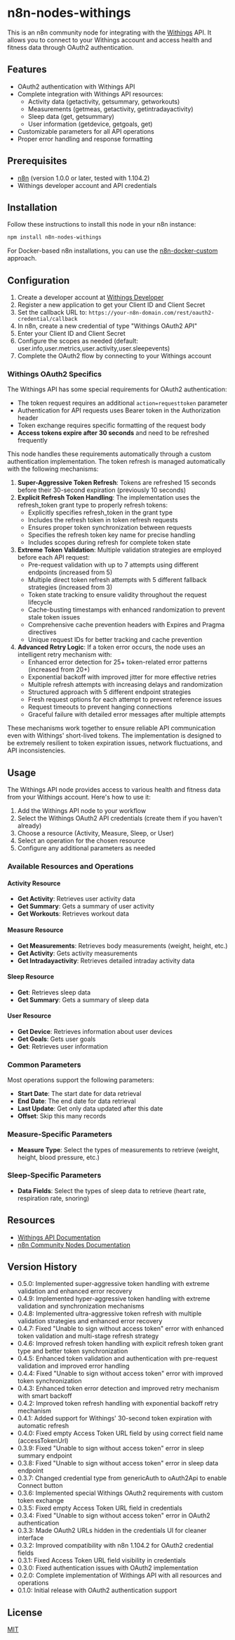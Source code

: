 # n8n-nodes-withings

This is an n8n community node for integrating with the [Withings](https://www.withings.com/) API. It allows you to connect to your Withings account and access health and fitness data through OAuth2 authentication.

## Features

- OAuth2 authentication with Withings API
- Complete integration with Withings API resources:
  - Activity data (getactivity, getsummary, getworkouts)
  - Measurements (getmeas, getactivity, getintradayactivity)
  - Sleep data (get, getsummary)
  - User information (getdevice, getgoals, get)
- Customizable parameters for all API operations
- Proper error handling and response formatting

## Prerequisites

- [n8n](https://n8n.io/) (version 1.0.0 or later, tested with 1.104.2)
- Withings developer account and API credentials

## Installation

Follow these instructions to install this node in your n8n instance:

```bash
npm install n8n-nodes-withings
```

For Docker-based n8n installations, you can use the [n8n-docker-custom](https://github.com/n8n-io/n8n-docker-custom) approach.

## Configuration

1. Create a developer account at [Withings Developer](https://developer.withings.com/)
2. Register a new application to get your Client ID and Client Secret
3. Set the callback URL to: `https://your-n8n-domain.com/rest/oauth2-credential/callback`
4. In n8n, create a new credential of type "Withings OAuth2 API"
5. Enter your Client ID and Client Secret
6. Configure the scopes as needed (default: user.info,user.metrics,user.activity,user.sleepevents)
7. Complete the OAuth2 flow by connecting to your Withings account

### Withings OAuth2 Specifics

The Withings API has some special requirements for OAuth2 authentication:

- The token request requires an additional `action=requesttoken` parameter
- Authentication for API requests uses Bearer token in the Authorization header
- Token exchange requires specific formatting of the request body
- **Access tokens expire after 30 seconds** and need to be refreshed frequently

This node handles these requirements automatically through a custom authentication implementation. The token refresh is managed automatically with the following mechanisms:

1. **Super-Aggressive Token Refresh**: Tokens are refreshed 15 seconds before their 30-second expiration (previously 10 seconds)
2. **Explicit Refresh Token Handling**: The implementation uses the refresh_token grant type to properly refresh tokens:
   - Explicitly specifies refresh_token in the grant type
   - Includes the refresh token in token refresh requests
   - Ensures proper token synchronization between requests
   - Specifies the refresh token key name for precise handling
   - Includes scopes during refresh for complete token state
3. **Extreme Token Validation**: Multiple validation strategies are employed before each API request:
   - Pre-request validation with up to 7 attempts using different endpoints (increased from 5)
   - Multiple direct token refresh attempts with 5 different fallback strategies (increased from 3)
   - Token state tracking to ensure validity throughout the request lifecycle
   - Cache-busting timestamps with enhanced randomization to prevent stale token issues
   - Comprehensive cache prevention headers with Expires and Pragma directives
   - Unique request IDs for better tracking and cache prevention
4. **Advanced Retry Logic**: If a token error occurs, the node uses an intelligent retry mechanism with:
   - Enhanced error detection for 25+ token-related error patterns (increased from 20+)
   - Exponential backoff with improved jitter for more effective retries
   - Multiple refresh attempts with increasing delays and randomization
   - Structured approach with 5 different endpoint strategies
   - Fresh request options for each attempt to prevent reference issues
   - Request timeouts to prevent hanging connections
   - Graceful failure with detailed error messages after multiple attempts

These mechanisms work together to ensure reliable API communication even with Withings' short-lived tokens. The implementation is designed to be extremely resilient to token expiration issues, network fluctuations, and API inconsistencies.

## Usage

The Withings API node provides access to various health and fitness data from your Withings account. Here's how to use it:

1. Add the Withings API node to your workflow
2. Select the Withings OAuth2 API credentials (create them if you haven't already)
3. Choose a resource (Activity, Measure, Sleep, or User)
4. Select an operation for the chosen resource
5. Configure any additional parameters as needed

### Available Resources and Operations

#### Activity Resource
- **Get Activity**: Retrieves user activity data
- **Get Summary**: Gets a summary of user activity
- **Get Workouts**: Retrieves workout data

#### Measure Resource
- **Get Measurements**: Retrieves body measurements (weight, height, etc.)
- **Get Activity**: Gets activity measurements
- **Get Intradayactivity**: Retrieves detailed intraday activity data

#### Sleep Resource
- **Get**: Retrieves sleep data
- **Get Summary**: Gets a summary of sleep data

#### User Resource
- **Get Device**: Retrieves information about user devices
- **Get Goals**: Gets user goals
- **Get**: Retrieves user information

### Common Parameters

Most operations support the following parameters:
- **Start Date**: The start date for data retrieval
- **End Date**: The end date for data retrieval
- **Last Update**: Get only data updated after this date
- **Offset**: Skip this many records

### Measure-Specific Parameters
- **Measure Type**: Select the types of measurements to retrieve (weight, height, blood pressure, etc.)

### Sleep-Specific Parameters
- **Data Fields**: Select the types of sleep data to retrieve (heart rate, respiration rate, snoring)

## Resources

- [Withings API Documentation](https://developer.withings.com/api-reference)
- [n8n Community Nodes Documentation](https://docs.n8n.io/integrations/community-nodes/)

## Version History

- 0.5.0: Implemented super-aggressive token handling with extreme validation and enhanced error recovery
- 0.4.9: Implemented hyper-aggressive token handling with extreme validation and synchronization mechanisms
- 0.4.8: Implemented ultra-aggressive token refresh with multiple validation strategies and enhanced error recovery
- 0.4.7: Fixed "Unable to sign without access token" error with enhanced token validation and multi-stage refresh strategy
- 0.4.6: Improved refresh token handling with explicit refresh token grant type and better token synchronization
- 0.4.5: Enhanced token validation and authentication with pre-request validation and improved error handling
- 0.4.4: Fixed "Unable to sign without access token" error with improved token synchronization
- 0.4.3: Enhanced token error detection and improved retry mechanism with smart backoff
- 0.4.2: Improved token refresh handling with exponential backoff retry mechanism
- 0.4.1: Added support for Withings' 30-second token expiration with automatic refresh
- 0.4.0: Fixed empty Access Token URL field by using correct field name (accessTokenUrl)
- 0.3.9: Fixed "Unable to sign without access token" error in sleep summary endpoint
- 0.3.8: Fixed "Unable to sign without access token" error in sleep data endpoint
- 0.3.7: Changed credential type from genericAuth to oAuth2Api to enable Connect button
- 0.3.6: Implemented special Withings OAuth2 requirements with custom token exchange
- 0.3.5: Fixed empty Access Token URL field in credentials
- 0.3.4: Fixed "Unable to sign without access token" error in OAuth2 authentication
- 0.3.3: Made OAuth2 URLs hidden in the credentials UI for cleaner interface
- 0.3.2: Improved compatibility with n8n 1.104.2 for OAuth2 credential fields
- 0.3.1: Fixed Access Token URL field visibility in credentials
- 0.3.0: Fixed authentication issues with OAuth2 implementation
- 0.2.0: Complete implementation of Withings API with all resources and operations
- 0.1.0: Initial release with OAuth2 authentication support

## License

[MIT](LICENSE.md)
